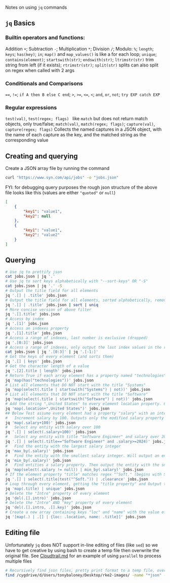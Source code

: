 Notes on using `jq` commands

## `jq` Basics

### Builtin operators and functions:

Addition `+`; Subtraction `-`; Multiplication `*`; Division `/`; Modulo: `%`; `length`; `keys`; `has(key)`; `in`; `map()` and `map_values()` is like a for each loop; `unique`; `contains(element)`; `startswith(str)`; `endswith(str)`; `ltrimstr(str)` trim string from left (if it exists); `rtrimstr(str)`; `split(str)` splits can also split on regex when called with 2 args 

### Conditionals and Comparisons
`==`, `!=`; `if A then B else C end`; `>`, `>=`, `<=`, `<`; `and`, `or`, `not`; `try EXP catch EXP`

### Regular expressions 
`test(val)`, `test(regex; flags) ` like `match` but does not return match objects, only true/false; `match(val)`, `match(regex; flags)`;
`capture(val)`, `capture(regex; flags)` Collects the named captures in a JSON object, with the name of each capture as the key, and the matched string as the corresponding value

## Creating and querying
Create a JSON array file by running the command
```bash
curl "https://www.syn.com/api/jobs" -o "jobs.json"
```

FYI: for debugging query purposes the rough json structure of the above file looks like this (values are either `"quoted"` or `null`)
```json
[
    {
        "key1": "value1",
        "key2": null
    },
    {
        "key1": "value1",
        "key2": "value2"
    }
]
```

## Querying
```bash
# Use jq to prettify json
cat jobs.json | jq '.'
# Use jq to sort keys alphabetically with "--sort-keys" OR "-S"
cat jobs.json | jq '.' -S
# Output the title field for all elements
jq '.[] | .title' jobs.json
# Output the title field for all elements, sorted alphabetically, removing duplicates
jq '.[] | .title' jobs.json | sort | uniq
# More concise version of above filter
jq '.[].title' jobs.json
# Access by index
jq '.[1]' jobs.json
# Access an indexes property
jq '.[1].title' jobs.json
# Access a range of indexes, last number is exclusive (dropped)
jq '.[0:3]' jobs.json
# Access a range of indexes, only output the last index values in the range
cat jobs.json | jq '.[0:3]' | jq '.[-1:]'
# Get the keys of every element (and sorts them)
jq '.[] | keys' jobs.json
# Get the character length of a value
jq '.[2].title | length' jobs.json
# Return True if each array element has a property named "technologies"
jq 'map(has("technologies"))' jobs.json
# List all elements that DO NOT start with the title "Systems"
jq 'map(select(.title | startswith("Systems") | not))' jobs.json
# List all elements that DO NOT start with the title "Software"
jq 'map(select(.title | startswith("Software") | not))' jobs.json
# Add the string ",United States" to every element location property. Outputs only the modified location property
jq 'map(.location+",United States")' jobs.json
## Below Test assume every element had a property "salary" with an integer value
#   Increment salary by 100. Outputs only the modified salary property
jq 'map(.salary+100)' jobs.json
#   Select any entity with salary over 100
jq '.[] | select(.salary>100)' jobs.json
#   Select any entity with title "Software Engineer" and salary over 2024
jq '.[] | select(.title=="Software Engineer" and .salary>=2024)' jobs.json
#   Find the entity with the largest salary integer
jq 'max_by(.salary)' jobs.json
#   Find the entity with the smallest salary integer. Will output an entity that does not contain key "salary" as lowest
jq 'min_by(.salary)' job.json
#   Find entities a salary property. Then output the entity with the smallest "salary"
jq 'map(select(.salary != null)) | min_by(.salary)' jobs.json
# If the element property "title" matches regex "^Soft." (begins with Soft), output the clearance property
jq '.[] | select(.title|test("^Soft.")) | .clearance' jobs.json
# Loop through every element, getting the "title property" and Output the unique results
jq 'map(.title) | unique' jobs.json
# Delete the "Intro" property of every element
jq 'del(.[].intro)' jobs.json
# Delete the "Intro" AND "key" property of every element
jq 'del(.[].intro, .[].key)' jobs.json
# Create a new array containing keys "loc" and "name" with the value of every entities "location" and "title"
jq '[map(.) | .[] | {loc: .location, name: .title}]' jobs.json
```

## Editing file
Unfortunately `jq` does NOT support in-line editing of files (like `sed`) so we have to get creative by using bash to create a temp file then overwrite the original file. See [Cloudtrail.md](./Cloudtrail.md) for an example of using `parallel` to process multiple files
```bash
# Recursively find json files, pretty print format to a temp file, overwrite original file with temp file
find /cygdrive/d/Users/tonybaloney/Desktop/rke2-images/ -name "*json" -exec sh -c 'jq . "{}" > "{}.tmp" && mv "{}.tmp" "{}"' \;
```
